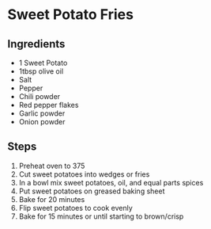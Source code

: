 # Sweet Potato Fries

## Ingredients
* 1 Sweet Potato
* 1tbsp olive oil
* Salt
* Pepper
* Chili powder
* Red pepper flakes
* Garlic powder
* Onion powder

## Steps
1. Preheat oven to 375
1. Cut sweet potatoes into wedges or fries
1. In a bowl mix sweet potatoes, oil, and equal parts spices
1. Put sweet potatoes on greased baking sheet
1. Bake for 20 minutes
1. Flip sweet potatoes to cook evenly
1. Bake for 15 minutes or until starting to brown/crisp

